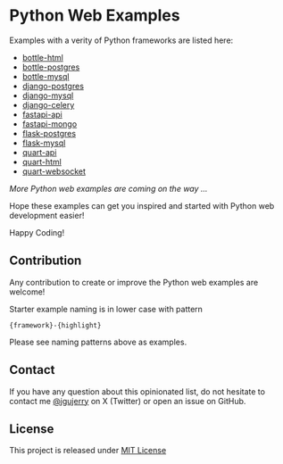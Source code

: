 # Python Web Examples

Examples with a verity of Python frameworks are listed here:

* [bottle-html](bottle-mysql/README.md)
* [bottle-postgres](bottle-postgres/README.md)
* [bottle-mysql](bottle-mysql/README.md)
* [django-postgres](django-postgres/README.md)
* [django-mysql](django-mysql/README.md)
* [django-celery](django-celery/README.md)
* [fastapi-api](fastapi-api/README.md)
* [fastapi-mongo](fastapi-mongo/README.md)
* [flask-postgres](flask-postgres/README.md)
* [flask-mysql](flask-mysql/README.md)
* [quart-api](quart-api/README.md)
* [quart-html](quart-html/README.md)
* [quart-websocket](quart-websocket/README.md)

*More Python web examples are coming on the way ...*

Hope these examples can get you inspired and started with Python web development easier!

Happy Coding!


## Contribution

Any contribution to create or improve the Python web examples are welcome!

Starter example naming is in lower case with pattern
```
{framework}-{highlight}
```
Please see naming patterns above as examples.


## Contact

If you have any question about this opinionated list, do not hesitate to contact me [@jgujerry](https://twitter.com/jgujerry) on X (Twitter) or open an issue on GitHub.


## License

This project is released under [MIT License](LICENSE)
